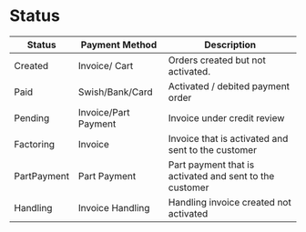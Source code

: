 # Status

| Status      | Payment Method       | 	Description                                            |
|-------------|----------------------|---------------------------------------------------------|
| Created     | Invoice/ Cart        | Orders created but not activated.                       |
| Paid        | Swish/Bank/Card      | Activated / debited payment order                       |
| Pending     | Invoice/Part Payment | Invoice under credit review                             |
| Factoring   | Invoice              | Invoice that is activated and sent to the customer      |
| PartPayment | Part Payment         | Part payment that is activated and sent to the customer |
| Handling    | Invoice Handling     | Handling invoice created not activated                  |